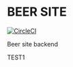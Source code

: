 # BEER SITE

[![CircleCI](https://circleci.com/gh/yarik2215/beer-site-backend.svg?style=svg)](https://app.circleci.com/pipelines/github/yarik2215/beer-site-backend)


Beer site backend

TEST1